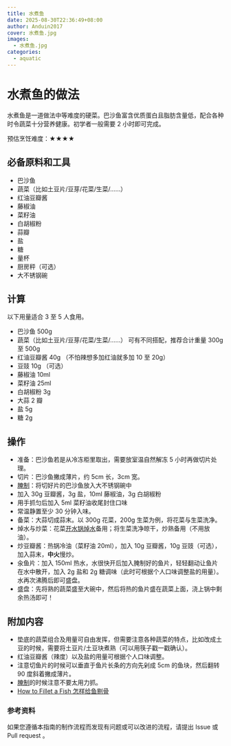 ```yaml
---
title: 水煮鱼
date: 2025-08-30T22:36:49+08:00
author: Anduin2017
cover: 水煮鱼.jpg
images:
  - 水煮鱼.jpg
categories:
  - aquatic
---
```


# 水煮鱼的做法

水煮鱼是一道做法中等难度的硬菜。巴沙鱼富含优质蛋白且脂肪含量低，配合各种时令蔬菜十分营养健康。初学者一般需要 2 小时即可完成。

预估烹饪难度：★★★★

## 必备原料和工具

- 巴沙鱼
- 蔬菜（比如土豆片/豆芽/花菜/生菜/……）
- 红油豆瓣酱
- 藤椒油
- 菜籽油
- 白胡椒粉
- 蒜瓣
- 盐
- 糖
- 量杯
- 厨房秤（可选）
- 大不锈钢碗

## 计算

以下用量适合 3 至 5 人食用。

- 巴沙鱼 500g
- 蔬菜（比如土豆片/豆芽/花菜/生菜/……） 可有不同搭配，推荐合计重量 300g 至 500g
- 红油豆瓣酱 40g （不怕辣想多加红油就多加 10 至 20g）
- 豆豉 10g （可选）
- 藤椒油 10ml
- 菜籽油 25ml
- 白胡椒粉 3g
- 大蒜 2 瓣
- 盐 5g
- 糖 2g

## 操作

- 准备：巴沙鱼若是从冷冻柜里取出，需要放室温自然解冻 5 小时再做切片处理。
- 切片：巴沙鱼撇成薄片，约 5cm 长，3cm 宽。
- [腌制](../../tips/learn/学习腌.md)：将切好片的巴沙鱼放入大不锈钢碗中
- 加入 30g 豆瓣酱，3g 盐，10ml 藤椒油，3g 白胡椒粉
- 用手抓匀后加入 5ml 菜籽油收尾封住口味
- 常温静置至少 30 分钟入味。
- 备菜：大蒜切成蒜末。以 300g 花菜，200g 生菜为例，将花菜与生菜洗净。
- 焯水与炒菜：花菜[开水锅焯水](../../tips/learn/学习焯水.md)备用；将生菜洗净晾干，炒熟备用（不用放油）。
- 炒豆瓣酱：热锅冷油（菜籽油 20ml），加入 10g 豆瓣酱，10g 豆豉（可选），加入蒜末，**中火**慢炒。
- 汆鱼片：加入 150ml 热水，水很快开后加入腌制好的鱼片，轻轻翻动让鱼片在水中散开，加入 2g 盐和 2g 糖调味（此时可根据个人口味调整盐的用量）。水再次沸腾后即可盛盘。
- 盛盘：先将熟的蔬菜盛至大碗中，然后将热的鱼片盛在蔬菜上面，浇上锅中剩余热汤即可！

## 附加内容

- 垫底的蔬菜组合及用量可自由发挥，但需要注意各种蔬菜的特点，比如改成土豆的时候，需要将土豆片/土豆块煮熟（可以用筷子戳一戳确认）。
- 红油豆瓣酱（辣度）以及盐的用量可根据个人口味调整。
- 注意切鱼片的时候可以垂直于鱼片长条的方向先剁成 5cm 的鱼块，然后翻转 90 度斜着撇成薄片。
- [腌制](../../tips/learn/学习腌.md)的时候注意不要太用力抓。
- [How to Fillet a Fish 怎样给鱼剔骨](https://www.youtube.com/watch?v=uXSgGtMkgro)

### 参考资料

如果您遵循本指南的制作流程而发现有问题或可以改进的流程，请提出 Issue 或 Pull request 。
